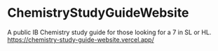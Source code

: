 # ChemistryStudyGuideWebsite
 A public IB Chemistry study guide for those looking for a 7 in SL or HL.
https://chemistry-study-guide-website.vercel.app/
